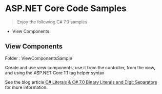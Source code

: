 # ASP.NET Core Code Samples

> Enjoy the following C# 7.0 samples

* View Components

## View Components

Folder : ViewComponentsSample

Create and use view components, use it from the controller, from the view, and using the ASP.NET Core 1.1 tag helper syntax

See the blog article [C# Literals & C# 7.0 Binary Literals and Digit Separators](https://csharp.christiannagel.com/2017/02/28/viewcomponents/ "View Components with ASP.NET Core 1.1") for more information.
